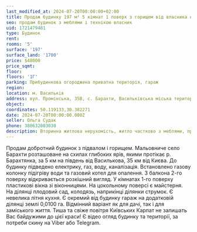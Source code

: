 ```yaml
---
last_modified_at: 2024-07-20T00:00:00+02:00
title: Продаж будинку 197 м² 5 кімнат 1 поверх з горищем від власника на Промінській в с. Барахти
seo: продам будинок з меблями і технікою власник
uid: 1721479481
type: Будинок
rent:
rooms: '5'
surface: '197'
surface_land: '1700'
price: $48000
price_sqmt:
floor:
floors: '1Г'
parking: Прибудинкова огороджена приватна територія, гараж
region:
location: м. Василькiв
address: вул. Промінська, 35В, с. Барахти, Васильківська міська територіальна громада
object:
coordinates: 50.119133,30.382271
date: 2024-07-20T00:00:00.000Z
seller: Ольга Судак
phone: 380632803030
description: Вторинна житлова нерухомість, житло частково з меблями, придатне для проживання
---
```


Продам добротний будинок з підвалом і горищем. Мальовниче село Барахти розташоване на схилах глибоких ярів, якими протікає р. Барахтянка, за 5 км на південь від Василькова, 35 км від Києва. До будинку підведено електрику, газ, воду, каналізація. Встановлено газову колонку підігріву води та газовий котел для опалення. З балкона 2-го поверху відкривається розкішний вигляд. У кімнатах 1-го поверху пластикові вікна зі віконницями. На цокольному поверсі є майстерня. На ділянці плодовий сад, колодязь, наприкінці ділянки струмок. Є невелика літня кухня.
Є окремий від будинку гараж на додатковій ділянці землі 0,0100 га. Відмінний варіант як для дачі, так і для заміського життя. Тиша та свіже повітря Київських Карпат не залишать Вас байдужими до цієї краси! Є відео огляд будинку та території, за потреби скину на Viber або Telegram.
